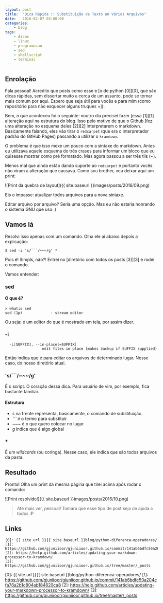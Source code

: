 ```yaml
---
layout: post
title:  "Dica Rápida :: Substituição de Texto em Vários Arquivos"
date:   2016-02-07 03:00:00
categories:
    - blog
tags:
    - dicas
    - linux
    - programacao
    - sed
    - shellscript
    - terminal
---
```


## Enrolação

Fala pessoal! Acredito que posts como esse e [o de python \[0\]][0], que são dicas rápidas, sem dissertar muito a cerca de um assunto, pode se tornar mais comum por aqui. Espero que seja útil para vocês e para mim (como repositório para não esquecer alguns truques =]).

Bem, o que aconteceu foi o seguinte: noutro dia precisei fazer [essa \[1\]][1] alteração aqui na estrutura do blog. Isso pelo motivo de que o Github [fez uma alteração no esquema deles \[2\]][2] interpretarem o markdown. Basicamente falando, eles vão tirar o `redcarpet` (que era o interpretador padrão do GitHub Pages) passando a utilizar o `kramdown`.

O problema é que isso mexe um pouco com a sintaxe do markdown. Antes eu utilizava aquele esquema de três crases para informar um bloco que eu quisesse mostrar como pré formatado. Mas agora passou a ser três tils (~).

Menos mal que ainda estão dando suporte ao `redcarpet` e portanto vocês não viram a alteração que causava. Como sou brother, vou deixar aqui um print:

![Print da quebra de layout]({{ site.baseurl }}images/posts/2016/09.png)

Eis o impasse: atualizar todos arquivos para a nova sintaxe.

Editar arquivo por arquivo? Seria uma opção. Mas eu não estaria honrando o sistema GNU que uso :)

## Vamos lá

Resolvi isso apenas com um comando. Olha ele ai abaixo depois a explicação:

~~~
$ sed -i 's/```/~~~/g' *
~~~

Pois é! Simpls, não?! Entrei no [diretório com todos os posts \[3\]][3] e rodei o comando.

Vamos entender:

### sed

#### O que é?

~~~
> whatis sed
sed (1p)             - stream editor
~~~

Ou seja: é um editor do que é mostrado em tela, por assim dizer.

### -i

~~~
  -i[SUFFIX], --in-place[=SUFFIX]
                 edit files in place (makes backup if SUFFIX supplied)
~~~

Então indica que é para editar os arquivos de determinado lugar. Nesse caso, do nosso diretório atual.

### 's/```/~~~/g'

É o script. O coração dessa dica. Para usuário de vim, por exemplo, fica bastante familiar.

#### Estrutura

* *s* na frente representa, basicamente, o comando de substituição.
* *```* é o termo para substituir
* *~~~* é o que quero colocar no lugar
* *g* indica que é algo global


### *

É um *wildcards* (ou coringa). Nesse caso, ele indica que são todos arquivos da pasta.

## Resultado

Pronto! Olha um print da mesma página que tirei acima após rodar o comando:

![Print resolvido!]({{ site.baseurl }}images/posts/2016/10.png)

> Até mais ver, pessoal! Tomara que esse tipo de post seja de ajuda a todos :P

## Links

~~~
[0]: {{ site.url }}{{ site.baseurl }}blog/python-diferenca-operadores/
[1]: https://github.com/gjuniioor/gjuniioor.github.io/commit/141ab6bdfc50a204cfa76a2b1c804ab184620ca8
[2]: https://help.github.com/articles/updating-your-markdown-processor-to-kramdown/
[3]: https://github.com/gjuniioor/gjuniioor.github.io/tree/master/_posts
~~~

[0]: {{ site.url }}{{ site.baseurl }}blog/python-diferenca-operadores/
[1]: https://github.com/gjuniioor/gjuniioor.github.io/commit/141ab6bdfc50a204cfa76a2b1c804ab184620ca8
[2]: https://help.github.com/articles/updating-your-markdown-processor-to-kramdown/
[3]: https://github.com/gjuniioor/gjuniioor.github.io/tree/master/_posts
